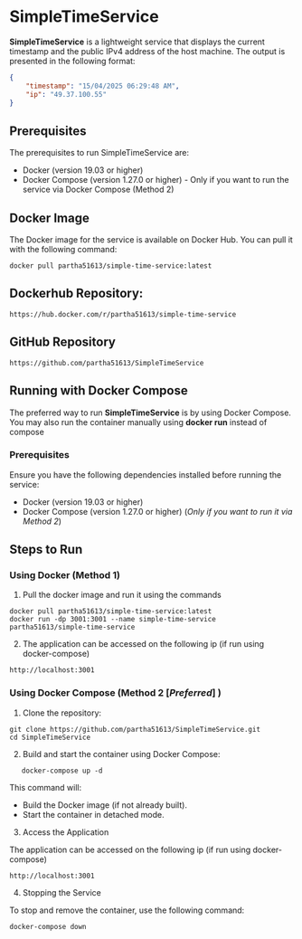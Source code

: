 # SimpleTimeService

**SimpleTimeService** is a lightweight service that displays the current timestamp and the public IPv4 address of the host machine. The output is presented in the following format:

```json
{
    "timestamp": "15/04/2025 06:29:48 AM",  
    "ip": "49.37.100.55"  
}
```
## Prerequisites

The prerequisites to run SimpleTimeService are:

- Docker (version 19.03 or higher)
- Docker Compose (version 1.27.0 or higher) - Only if you want to run the service via Docker Compose (Method 2)


## Docker Image

The Docker image for the service is available on Docker Hub. You can pull it with the following command:

```
docker pull partha51613/simple-time-service:latest
```

## Dockerhub Repository:

```
https://hub.docker.com/r/partha51613/simple-time-service
```

## GitHub Repository


```
https://github.com/partha51613/SimpleTimeService
```

## Running with Docker Compose

The preferred way to run **SimpleTimeService** is by using Docker Compose. You may also run the container manually using **docker run** instead of compose

### Prerequisites

Ensure you have the following dependencies installed before running the service:

- Docker (version 19.03 or higher)
- Docker Compose (version 1.27.0 or higher) (_Only if you want to run it via Method 2_)

## Steps to Run

### Using Docker (Method 1)

1. Pull the docker image and run it using the commands
```
docker pull partha51613/simple-time-service:latest
docker run -dp 3001:3001 --name simple-time-service partha51613/simple-time-service
```

2. The application can be accessed on the following ip (if run using docker-compose)

```
http://localhost:3001
```

### Using Docker Compose (Method 2 [_Preferred_] )

1. Clone the repository:

```
git clone https://github.com/partha51613/SimpleTimeService.git
cd SimpleTimeService
```

2. Build and start the container using Docker Compose:

```
   docker-compose up -d
```


   This command will:
   - Build the Docker image (if not already built).
   - Start the container in detached mode.


3. Access the Application

The application can be accessed on the following ip (if run using docker-compose)


```
http://localhost:3001
```


4. Stopping the Service

To stop and remove the container, use the following command:

```
docker-compose down
```